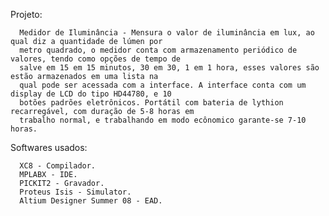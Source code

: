   Projeto: 
  
  
      Medidor de Iluminância - Mensura o valor de iluminância em lux, ao qual diz a quantidade de lúmen por 
      metro quadrado, o medidor conta com armazenamento periódico de valores, tendo como opções de tempo de 
      salve em 15 em 15 minutos, 30 em 30, 1 em 1 hora, esses valores são estão armazenados em uma lista na 
      qual pode ser acessada com a interface. A interface conta com um display de LCD do tipo HD44780, e 10 
      botões padrões eletrônicos. Portátil com bateria de lythion recarregável, com duração de 5-8 horas em 
      trabalho normal, e trabalhando em modo ecônomico garante-se 7-10 horas.

 	    

 Softwares usados:
 
 
      XC8 - Compilador.
      MPLABX - IDE.
      PICKIT2 - Gravador.
      Proteus Isis - Simulator.
      Altium Designer Summer 08 - EAD.
